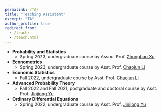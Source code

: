 ```yaml
---
permalink: /TA/
title: "Teaching Assistent"
excerpt: "TA"
author_profile: true
redirect_from: 
  - /teach/
  - /teach.html
---
```


* **Probability and Statistics**
   * Spring 2023, undergraduate course by Assoc. Prof. [Zhonghao Xu](https://faculty.ecnu.edu.cn/_s35/xzh2/main.psp)
* **Econometrics**
   * Spring 2023, undergraduate course by Asst. Prof. [Chaojun Li](https://faculty.ecnu.edu.cn/_s35/lcj2/main.psp)
* **Economic Statistics** 
   * Fall 2022, undergraduate course by Asst. Prof. [Chaojun Li](https://faculty.ecnu.edu.cn/_s35/lcj2/main.psp)
* **Advanced Probability Theory**
   * Fall 2022 and Fall 2021, postgraduate and doctoral course by Asst. Prof. [Jinjiong Yu](https://faculty.ecnu.edu.cn/_s35/yjj2/main.psp)
* **Ordinary Differential Equations**
   * Spring 2022, undergraduate course by Asst. Prof. [Jinjiong Yu](https://faculty.ecnu.edu.cn/_s35/yjj2/main.psp)

